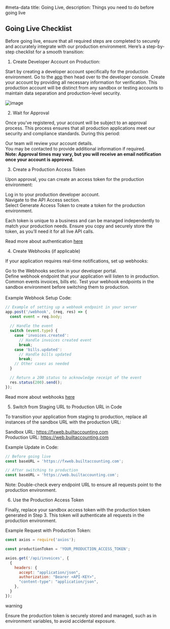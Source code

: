 #meta-data title: Going Live, description: Things you need to do before going live

## Going Live Checklist

Before going live, ensure that all required steps are completed to securely and accurately integrate with our production environment. Here’s a step-by-step checklist for a smooth transition:

1. Create Developer Account on Production:

Start by creating a developer account specifically for the production environment. Go to the [app](https://app.built.africa) then head over to the developer console. Create your account by providing all necessary information for verification. This production account will be distinct from any sandbox or testing accounts to maintain data separation and production-level security.

![image](/img/dev_account.png)

2. Wait for Approval

Once you’ve registered, your account will be subject to an approval process. This process ensures that all production applications meet our security and compliance standards. During this period:

Our team will review your account details.<br/>
You may be contacted to provide additional information if required.<br/>
__Note: Approval times may vary, but you will receive an email notification once your account is approved.__

3. Create a Production Access Token

Upon approval, you can create an access token for the production environment:

Log in to your production developer account.<br/>
Navigate to the API Access section.<br/>
Select Generate Access Token to create a token for the production environment.<br/>

Each token is unique to a business and can be managed independently to match your production needs. Ensure you copy and securely store the token, as you’ll need it for all live API calls.<br/>

Read more about authentication [here](/docs/1-getting-started/2-authentication)<br/>

4. Create Webhooks (if applicable)

If your application requires real-time notifications, set up webhooks:

Go to the Webhooks section in your developer portal.<br/>
Define webhook endpoint that your application will listen to in production. Common events invoices, bills etc.
Test your webhook endpoints in the sandbox environment before switching them to production.<br/><br/>
Example Webhook Setup Code:

```js
// Example of setting up a webhook endpoint in your server
app.post('/webhook', (req, res) => {
  const event = req.body;
  
  // Handle the event
  switch (event.type) {
    case 'invoices.created':
      // Handle invoices created event
      break;
    case 'bills.updated':
      // Handle bills updated
      break;
    // Other cases as needed
  }

  // Return a 200 status to acknowledge receipt of the event
  res.status(200).send();
});
```

Read more about webhooks [here](/docs/1-getting-started/3-webhook)

5. Switch from Staging URL to Production URL in Code

To transition your application from staging to production, replace all instances of the sandbox URL with the production URL:

Sandbox URL: https://fxweb.builtaccounting.com<br/>
Production URL: https://web.builtaccounting.com<br/>

Example Update in Code:

```js
// Before going live
const baseURL = 'https://fxweb.builtaccounting.com';

// After switching to production
const baseURL = 'https://web.builtaccounting.com';
```

Note: Double-check every endpoint URL to ensure all requests point to the production environment.

6. Use the Production Access Token

Finally, replace your sandbox access token with the production token generated in Step 3. This token will authenticate all requests in the production environment.

Example Request with Production Token:

```js
const axios = require('axios');

const productionToken = 'YOUR_PRODUCTION_ACCESS_TOKEN';

axios.get('/api/invoices', {
  {
    headers: {
      accept: "application/json",
      authorization: "Bearer <API-KEY>",
      "content-type": "application/json",
    },
  }
});
```

<div class="warning-card">
<span class="material-symbols-outlined">
warning
</span>

Ensure the production token is securely stored and managed, such as in environment variables, to avoid accidental exposure.
</div>